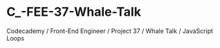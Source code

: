 # C_-FEE-37-Whale-Talk
Codecademy / Front-End Engineer / Project 37 / Whale Talk / JavaScript Loops
